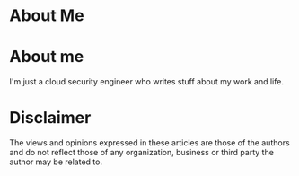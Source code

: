 # About Me


# About me

I'm just a cloud security engineer who writes stuff about my work and life. 

# Disclaimer

The views and opinions expressed in these articles are those of the authors and do not reflect those of any organization, business or third party the author may be related to.
